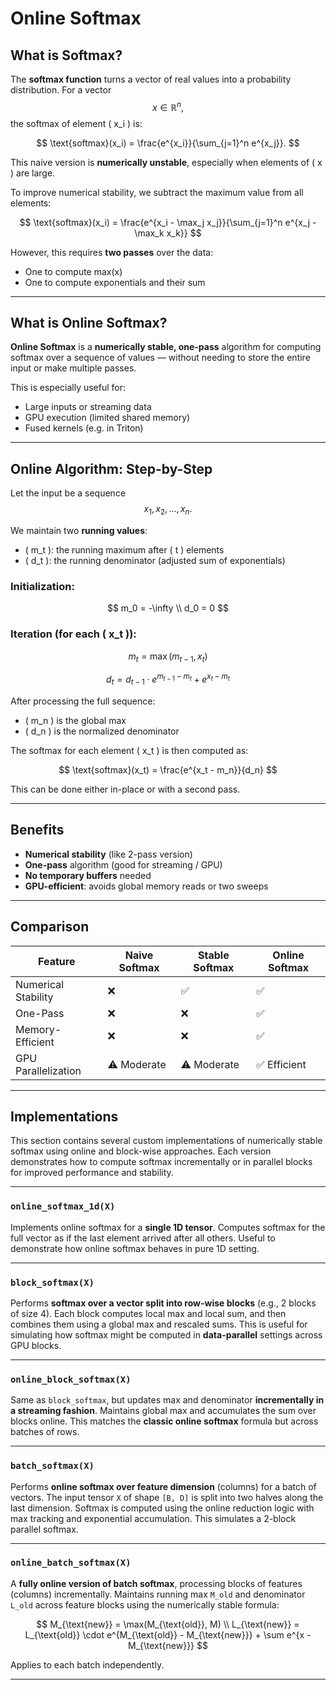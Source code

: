# Online Softmax

## What is Softmax?

The **softmax function** turns a vector of real values into a probability distribution. For a vector $$x \in \mathbb{R}^n,$$ the softmax of element \( x_i \) is:

$$
\text{softmax}(x_i) = \frac{e^{x_i}}{\sum_{j=1}^n e^{x_j}}.
$$

This naive version is **numerically unstable**, especially when elements of \( x \) are large.

To improve numerical stability, we subtract the maximum value from all elements:

$$
\text{softmax}(x_i) = \frac{e^{x_i - \max_j x_j}}{\sum_{j=1}^n e^{x_j - \max_k x_k}}
$$

However, this requires **two passes** over the data:
- One to compute max(x)
- One to compute exponentials and their sum

---

## What is Online Softmax?

**Online Softmax** is a **numerically stable, one-pass** algorithm for computing softmax over a sequence of values — without needing to store the entire input or make multiple passes.

This is especially useful for:
- Large inputs or streaming data
- GPU execution (limited shared memory)
- Fused kernels (e.g. in Triton)

---

## Online Algorithm: Step-by-Step

Let the input be a sequence $$x_1, x_2, \ldots, x_n.$$

We maintain two **running values**:
- \( m_t \): the running maximum after \( t \) elements
- \( d_t \): the running denominator (adjusted sum of exponentials)

### Initialization:

$$
m_0 = -\infty \\
d_0 = 0
$$

### Iteration (for each \( x_t \)):

$$
m_t = \max(m_{t-1}, x_t)
$$

$$
d_t = d_{t-1} \cdot e^{m_{t-1} - m_t} + e^{x_t - m_t}
$$

After processing the full sequence:
- \( m_n \) is the global max
- \( d_n \) is the normalized denominator

The softmax for each element \( x_t \) is then computed as:

$$
\text{softmax}(x_t) = \frac{e^{x_t - m_n}}{d_n}
$$

This can be done either in-place or with a second pass.

---

## Benefits

- **Numerical stability** (like 2-pass version)
- **One-pass** algorithm (good for streaming / GPU)
- **No temporary buffers** needed
- **GPU-efficient**: avoids global memory reads or two sweeps

---

## Comparison

| Feature               | Naive Softmax | Stable Softmax | Online Softmax |
|-----------------------|---------------|----------------|----------------|
| Numerical Stability   | ❌            | ✅             | ✅             |
| One-Pass              | ❌            | ❌             | ✅             |
| Memory-Efficient      | ❌            | ❌             | ✅             |
| GPU Parallelization   | ⚠️ Moderate   | ⚠️ Moderate    | ✅ Efficient   |

---

## Implementations

This section contains several custom implementations of numerically stable softmax using online and block-wise approaches. Each version demonstrates how to compute softmax incrementally or in parallel blocks for improved performance and stability.

---

### `online_softmax_1d(X)`

Implements online softmax for a **single 1D tensor**. Computes softmax for the full vector as if the last element arrived after all others. Useful to demonstrate how online softmax behaves in pure 1D setting.

---

### `block_softmax(X)`

Performs **softmax over a vector split into row-wise blocks** (e.g., 2 blocks of size 4). Each block computes local max and local sum, and then combines them using a global max and rescaled sums. This is useful for simulating how softmax might be computed in **data-parallel** settings across GPU blocks.

---

### `online_block_softmax(X)`

Same as `block_softmax`, but updates max and denominator **incrementally in a streaming fashion**. Maintains global max and accumulates the sum over blocks online. This matches the **classic online softmax** formula but across batches of rows.

---

### `batch_softmax(X)`

Performs **online softmax over feature dimension** (columns) for a batch of vectors. The input tensor `X` of shape `[B, D]` is split into two halves along the last dimension. Softmax is computed using the online reduction logic with max tracking and exponential accumulation. This simulates a 2-block parallel softmax.

---

### `online_batch_softmax(X)`

A **fully online version of batch softmax**, processing blocks of features (columns) incrementally. Maintains running max `M_old` and denominator `L_old` across feature blocks using the numerically stable formula:

$$
M_{\text{new}} = \max(M_{\text{old}}, M) \\
L_{\text{new}} = L_{\text{old}} \cdot e^{M_{\text{old}} - M_{\text{new}}} + \sum e^{x - M_{\text{new}}}
$$

Applies to each batch independently.

---